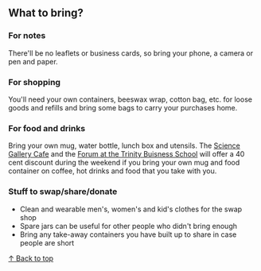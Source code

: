 ## What to bring?

### For notes

There'll be no leaflets or business cards, so bring your phone, a camera or pen and paper.

### For shopping

You'll need your own containers, beeswax wrap, cotton bag, etc. for loose goods and refills and bring some bags to carry your purchases home.

### For food and drinks

Bring your own mug, water bottle, lunch box and utensils. The [Science Gallery Cafe](https://dublin.sciencegallery.com/cafe) and the [Forum at the Trinity Buisness School](https://www.forumdublin.ie/) will offer a 40 cent discount during the weekend if you bring your own mug and food container on coffee, hot drinks and food that you take with you.

### Stuff to swap/share/donate

- Clean and wearable men's, women's and kid's clothes for the swap shop
- Spare jars can be useful for other people who didn't bring enough
- Bring any take-away containers you have built up to share in case people are short

<!---
### For notes

There'll be no leaflets or business cards, so bring your phone, a camera or a pen and paper.

### For workshops and the market

You'll need a fork or spoon for samples of food.

### For shopping

You'll need your own containers for loose goods and refills and bring some bags to carry your purchases home.

### For food and drinks

Bring your own mug, water bottle and lunch box and utensils. You're also welcome to bring a picnic to share with your new Zero Waste friends.

### Stuff to swap/share/donate

- Clean and wearable men's, women's and kid's clothes for the swap shop
- Spare jars can be useful for other people who didn't bring enough
- Bring any take-away containers you have built up to share in case people are short
-->

<a href="#top">↑ Back to top</a>
